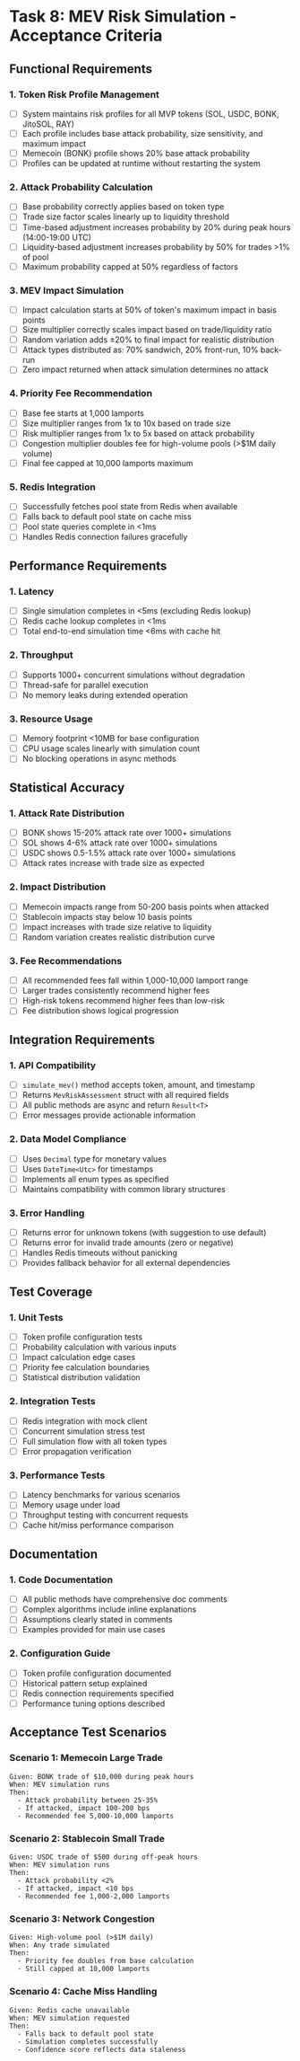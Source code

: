 # Task 8: MEV Risk Simulation - Acceptance Criteria

## Functional Requirements

### 1. Token Risk Profile Management
- [ ] System maintains risk profiles for all MVP tokens (SOL, USDC, BONK, JitoSOL, RAY)
- [ ] Each profile includes base attack probability, size sensitivity, and maximum impact
- [ ] Memecoin (BONK) profile shows 20% base attack probability
- [ ] Profiles can be updated at runtime without restarting the system

### 2. Attack Probability Calculation
- [ ] Base probability correctly applies based on token type
- [ ] Trade size factor scales linearly up to liquidity threshold
- [ ] Time-based adjustment increases probability by 20% during peak hours (14:00-19:00 UTC)
- [ ] Liquidity-based adjustment increases probability by 50% for trades >1% of pool
- [ ] Maximum probability capped at 50% regardless of factors

### 3. MEV Impact Simulation
- [ ] Impact calculation starts at 50% of token's maximum impact in basis points
- [ ] Size multiplier correctly scales impact based on trade/liquidity ratio
- [ ] Random variation adds ±20% to final impact for realistic distribution
- [ ] Attack types distributed as: 70% sandwich, 20% front-run, 10% back-run
- [ ] Zero impact returned when attack simulation determines no attack

### 4. Priority Fee Recommendation
- [ ] Base fee starts at 1,000 lamports
- [ ] Size multiplier ranges from 1x to 10x based on trade size
- [ ] Risk multiplier ranges from 1x to 5x based on attack probability
- [ ] Congestion multiplier doubles fee for high-volume pools (>$1M daily volume)
- [ ] Final fee capped at 10,000 lamports maximum

### 5. Redis Integration
- [ ] Successfully fetches pool state from Redis when available
- [ ] Falls back to default pool state on cache miss
- [ ] Pool state queries complete in <1ms
- [ ] Handles Redis connection failures gracefully

## Performance Requirements

### 1. Latency
- [ ] Single simulation completes in <5ms (excluding Redis lookup)
- [ ] Redis cache lookup completes in <1ms
- [ ] Total end-to-end simulation time <6ms with cache hit

### 2. Throughput
- [ ] Supports 1000+ concurrent simulations without degradation
- [ ] Thread-safe for parallel execution
- [ ] No memory leaks during extended operation

### 3. Resource Usage
- [ ] Memory footprint <10MB for base configuration
- [ ] CPU usage scales linearly with simulation count
- [ ] No blocking operations in async methods

## Statistical Accuracy

### 1. Attack Rate Distribution
- [ ] BONK shows 15-20% attack rate over 1000+ simulations
- [ ] SOL shows 4-6% attack rate over 1000+ simulations
- [ ] USDC shows 0.5-1.5% attack rate over 1000+ simulations
- [ ] Attack rates increase with trade size as expected

### 2. Impact Distribution
- [ ] Memecoin impacts range from 50-200 basis points when attacked
- [ ] Stablecoin impacts stay below 10 basis points
- [ ] Impact increases with trade size relative to liquidity
- [ ] Random variation creates realistic distribution curve

### 3. Fee Recommendations
- [ ] All recommended fees fall within 1,000-10,000 lamport range
- [ ] Larger trades consistently recommend higher fees
- [ ] High-risk tokens recommend higher fees than low-risk
- [ ] Fee distribution shows logical progression

## Integration Requirements

### 1. API Compatibility
- [ ] `simulate_mev()` method accepts token, amount, and timestamp
- [ ] Returns `MevRiskAssessment` struct with all required fields
- [ ] All public methods are async and return `Result<T>`
- [ ] Error messages provide actionable information

### 2. Data Model Compliance
- [ ] Uses `Decimal` type for monetary values
- [ ] Uses `DateTime<Utc>` for timestamps
- [ ] Implements all enum types as specified
- [ ] Maintains compatibility with common library structures

### 3. Error Handling
- [ ] Returns error for unknown tokens (with suggestion to use default)
- [ ] Returns error for invalid trade amounts (zero or negative)
- [ ] Handles Redis timeouts without panicking
- [ ] Provides fallback behavior for all external dependencies

## Test Coverage

### 1. Unit Tests
- [ ] Token profile configuration tests
- [ ] Probability calculation with various inputs
- [ ] Impact calculation edge cases
- [ ] Priority fee calculation boundaries
- [ ] Statistical distribution validation

### 2. Integration Tests
- [ ] Redis integration with mock client
- [ ] Concurrent simulation stress test
- [ ] Full simulation flow with all token types
- [ ] Error propagation verification

### 3. Performance Tests
- [ ] Latency benchmarks for various scenarios
- [ ] Memory usage under load
- [ ] Throughput testing with concurrent requests
- [ ] Cache hit/miss performance comparison

## Documentation

### 1. Code Documentation
- [ ] All public methods have comprehensive doc comments
- [ ] Complex algorithms include inline explanations
- [ ] Assumptions clearly stated in comments
- [ ] Examples provided for main use cases

### 2. Configuration Guide
- [ ] Token profile configuration documented
- [ ] Historical pattern setup explained
- [ ] Redis connection requirements specified
- [ ] Performance tuning options described

## Acceptance Test Scenarios

### Scenario 1: Memecoin Large Trade
```
Given: BONK trade of $10,000 during peak hours
When: MEV simulation runs
Then: 
  - Attack probability between 25-35%
  - If attacked, impact 100-200 bps
  - Recommended fee 5,000-10,000 lamports
```

### Scenario 2: Stablecoin Small Trade
```
Given: USDC trade of $500 during off-peak hours
When: MEV simulation runs
Then:
  - Attack probability <2%
  - If attacked, impact <10 bps
  - Recommended fee 1,000-2,000 lamports
```

### Scenario 3: Network Congestion
```
Given: High-volume pool (>$1M daily)
When: Any trade simulated
Then:
  - Priority fee doubles from base calculation
  - Still capped at 10,000 lamports
```

### Scenario 4: Cache Miss Handling
```
Given: Redis cache unavailable
When: MEV simulation requested
Then:
  - Falls back to default pool state
  - Simulation completes successfully
  - Confidence score reflects data staleness
```